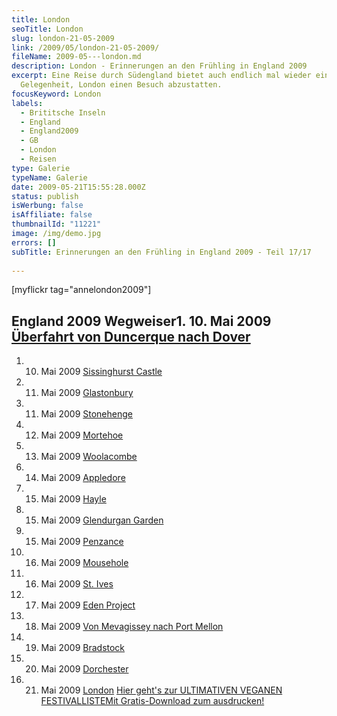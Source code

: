 ```yaml
---
title: London
seoTitle: London
slug: london-21-05-2009
link: /2009/05/london-21-05-2009/
fileName: 2009-05---london.md
description: London - Erinnerungen an den Frühling in England 2009
excerpt: Eine Reise durch Südengland bietet auch endlich mal wieder eine
  Gelegenheit, London einen Besuch abzustatten.
focusKeyword: London
labels:
  - Brititsche Inseln
  - England
  - England2009
  - GB
  - London
  - Reisen
type: Galerie
typeName: Galerie
date: 2009-05-21T15:55:28.000Z
status: publish
isWerbung: false
isAffiliate: false
thumbnailId: "11221"
image: /img/demo.jpg
errors: []
subTitle: Erinnerungen an den Frühling in England 2009 - Teil 17/17
  
---
```


[myflickr tag="annelondon2009"]

## England 2009 Wegweiser1. 10. Mai 2009 [Überfahrt von Duncerque nach Dover](/2009/05/uberfahrt-von-duncerque-nach-dover-10-05-2009/)

1.  10. Mai 2009 [Sissinghurst Castle](/2009/05/sissinghurst-castle/)
1.  11. Mai 2009 [Glastonbury](/2009/05/glastonbury-11-05-2009/)
1.  11. Mai 2009 [Stonehenge](/2009/05/stonehenge-11-05-2009/)
1.  12. Mai 2009 [Mortehoe](/2009/05/mortehoe-cornwall-12-05-2009/)
1.  13. Mai 2009 [Woolacombe](/2009/05/woolacombe-cornwall-13-05-2009/)
1.  14. Mai 2009 [Appledore](/2009/05/appledore-cornwall-14-05-2009/)
1.  15. Mai 2009 [Hayle](/2009/05/hayle-cornwall-14-15-05-2009/)
1.  15. Mai 2009 [Glendurgan Garden](/2009/05/glendurgan-garden-15-05-2009-2/)
1.  15. Mai 2009 [Penzance](/2009/05/penzance-cornwall-15-05-2009/)
1.  16. Mai 2009 [Mousehole](/2009/05/mousehole-cornwall-16-05-2009/)
1.  16. Mai 2009 [St. Ives](/2009/05/st-ives-cornwall-16-05-2009/)
1.  17. Mai 2009 [Eden Project](/2009/05/eden-project/)
1.  18. Mai 2009
        [Von Mevagissey nach Port Mellon](/2009/05/von-mevagissey-nach-port-mellon-18-05-2009/)
1.  19. Mai 2009 [Bradstock](/2009/05/bradstock-19-05-2009/)
1.  20. Mai 2009 [Dorchester](/2009/05/dorchester/)
1.  21. Mai 2009 [London](/2009/05/london-21-05-2009/)
        [Hier geht's zur ULTIMATIVEN VEGANEN FESTIVALLISTEMit Gratis-Download zum ausdrucken!](/2015/03/die-ultimative-vegane-festivalliste)

  
